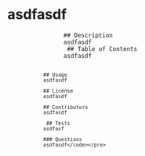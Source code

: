 <h1>asdfasdf</h1>
<pre><code>                ## Description
                asdfasdf
                 ## Table of Contents
                asdfasdf

                ## Usage
                asdfasdf

                ## License
                asdfasdf

                ## Contributors
                asdfasdf

                 ## Tests
                asdfasf

                ### Questions
                asdfasdf</code></pre>
